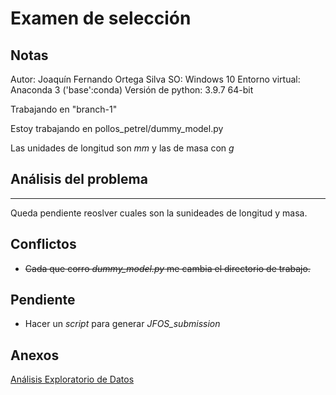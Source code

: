 # Examen de selección

## Notas
Autor: Joaquín Fernando Ortega Silva
SO: Windows 10
Entorno virtual: Anaconda 3 ('base':conda)
Versión de python: 3.9.7 64-bit

Trabajando en "branch-1"

Estoy trabajando en pollos_petrel/dummy_model.py

Las unidades de longitud son *mm* y las de masa con *g*


## Análisis del problema
___
Queda pendiente reoslver cuales son la sunideades de longitud y masa.

## Conflictos
- ~~Cada que corro *dummy_model.py* me cambia el directorio de trabajo.~~
## Pendiente
- Hacer un *script* para generar *JFOS_submission*
## Anexos

[Análisis Exploratorio de Datos](https://islas.dev/2018/06/28/analisis-exploratorio)






